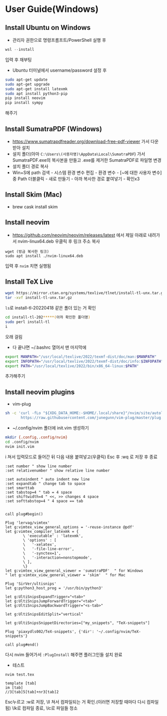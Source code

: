 User Guide(Windows)
===================

Install Ubuntu on Windows
-------------------------
- 관리자 권한으로 명령프롬프트/PowerShell 실행 후
```powershell
wsl --install
```
입력 후 재부팅
- Ubuntu 터미널에서 username/password 설정 후
```sh
sudo apt-get update
sudo apt-get upgrade
sudo apt-get install latexmk
sudo apt install python3-pip
pip install neovim
pip install sympy
```
해주기

<!--
https://docs.microsoft.com/ko-kr/windows/wsl/install

Error Messages
--------------
+ `WSL optional component is not enabled`
  - 제어판-프로그램-windows 기능 켜기/끄기-Linux용 Windows 하위 시스템 체크 후 확인 및 재부팅
+ `Error: 0x800701bc WSL 2?????????https://aka.ms/wsl2kernel??????`
  - https://docs.microsoft.com/ko-kr/windows/wsl/install-manual 의 4번 항목에 있는 Linux 커널 업데이트 패키지를 다운받아 설치
-->

Install SumatraPDF (Windows)
----------------------------
- https://www.sumatrapdfreader.org/download-free-pdf-viewer 가서 다운받아 설치
- 설치 폴더(아마 `C:\Users\(사용자명)\AppData\Local\SumatraPDF`) 가서 SumatraPDF.exe의 복사본을 만들고 .exe를 제거한 SumatraPDF로 파일명 변경
- 설치 폴더 경로 복사
- Win+S에 path 검색 - 시스템 환경 변수 편집 - 환경 변수 - [~에 대한 사용자 변수] 중 Path 더블클릭 - 새로 만들기 - 아까 복사한 경로 붙여넣기 - 확인x3

Install Skim (Mac)
------------------
- brew cask install skim


Install neovim
--------------
- https://github.com/neovim/neovim/releases/latest
에서 제일 아래로 내려가서 nvim-linux64.deb 우클릭 후 링크 주소 복사
```
wget (방금 복사한 링크)
sudo apt install ./nvim-linux64.deb
```
입력 후 `nvim` 치면 실행됨

Install TeX Live
----------------
```sh
wget https://mirror.ctan.org/systems/texlive/tlnet/install-tl-unx.tar.gz
tar -xvf install-tl-unx.tar.gz
```
`ls`로 install-tl-20220418 같은 폴더 있는 거 확인
```sh
cd install-tl-202*****(아까 확인한 폴더명)
sudo perl install-tl
i
```
오래 걸림
- 다 끝나면 ~/.bashrc 열어서 맨 마지막에
```sh
export MANPATH="/usr/local/texlive/2022/texmf-dist/doc/man:$MANPATH"
export INFOPATH="/usr/local/texlive/2022/texmf-dist/doc/info:$INFOPATH"
export PATH="/usr/local/texlive/2022/bin/x86_64-linux:$PATH"
```
추가해주기

Install neovim plugins
----------------------
- vim-plug
```sh
sh -c 'curl -fLo "${XDG_DATA_HOME:-$HOME/.local/share}"/nvim/site/autoload/plug.vim --create-dirs \
       https://raw.githubusercontent.com/junegunn/vim-plug/master/plug.vim'
```

- ~/.config/nvim 폴더에 init.vim 생성하기
```sh
mkdir {.config,.config/nvim}
cd .config/nvim
nvim init.vim
```

i 쳐서 입력모드로 들어간 뒤 다음 내용 붙여넣고(우클릭) Esc 후 :wq 로 저장 후 종료
```vim
:set number " show line number
:set relativenumber " show relative line number

:set autoindent " auto indent new line
:set expandtab " change tab to space
:set smarttab
:set tabstop=4 " tab = 4 space
:set shiftwidth=4 " <<, >> changes 4 space
:set softtabstop=4 " 4 space == tab


call plug#begin()

Plug 'lervag/vimtex'
let g:vimtex_view_general_options = '-reuse-instance @pdf'
let g:vimtex_compiler_latexmk = {
        \ 'executable' : 'latexmk',
        \ 'options' : [
        \   '-xelatex',
        \   '-file-line-error',
        \   '-synctex=1',
        \   '-interaction=nonstopmode',
        \ ],
        \}
let g:vimtex_view_general_viewer = 'sumatraPDF'  " for Windows
" let g:vimtex_view_general_viewer = 'skim'  " for Mac

Plug 'SirVer/ultisnips'
let g:python3_host_prog = '/usr/bin/python3'

let g:UltiSnipsExpandTrigger="<tab>"
let g:UltiSnipsJumpForwardTrigger="<tab>"
let g:UltiSnipsJumpBackwardTrigger="<s-tab>"

let g:UltiSnipsEditSplit="vertical"

let g:UltiSnipsSnippetDirectories=["my_snippets", "TeX-snippets"]

Plug 'piaxydls002/TeX-snippets', {'dir': '~/.config/nvim/TeX-snippets'}

call plug#end()
```

다시 nvim 들어가서 `:PlugInstall` 해주면 플러그인들 설치 완료

- 테스트
```sh
nvim test.tex
```
```vim
template [tab]
im [tab]
//3[tab]5[tab]+nr3[tab]2
```
Esc누르고 :w로 저장, \ll 쳐서 컴파일되는 거 확인.(이러면 저장할 때마다 다시 컴파일됨) \lk로 컴파일 종료, \lc로 파일들 청소

